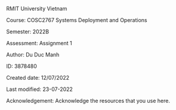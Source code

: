   <p>RMIT University Vietnam<p/>
  <p>Course: COSC2767 Systems Deployment and Operations<p/>
  <p>Semester: 2022B<p/>
  <p>Assessment: Assignment 1<p/>
  <p>Author: Du Duc Manh<p/>
  <p>ID: 3878480<p/>
  <p>Created  date: 12/07/2022<p/>
  <p>Last modified: 23-07-2022<p/>
  <p>Acknowledgement: Acknowledge the resources that you use here.<p/>
